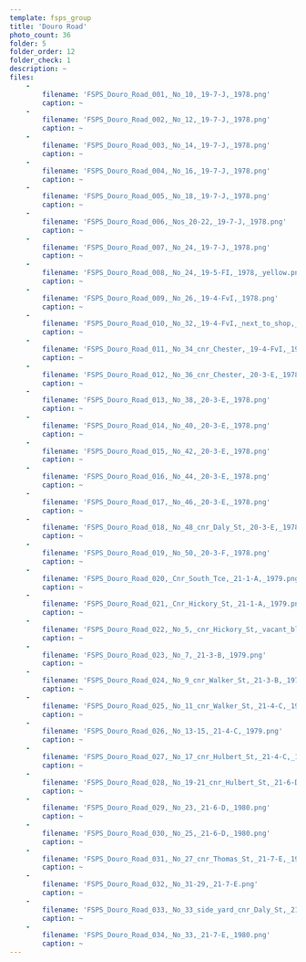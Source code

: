 ```yaml
---
template: fsps_group
title: 'Douro Road'
photo_count: 36
folder: 5
folder_order: 12
folder_check: 1
description: ~
files:
    -
        filename: 'FSPS_Douro_Road_001,_No_10,_19-7-J,_1978.png'
        caption: ~
    -
        filename: 'FSPS_Douro_Road_002,_No_12,_19-7-J,_1978.png'
        caption: ~
    -
        filename: 'FSPS_Douro_Road_003,_No_14,_19-7-J,_1978.png'
        caption: ~
    -
        filename: 'FSPS_Douro_Road_004,_No_16,_19-7-J,_1978.png'
        caption: ~
    -
        filename: 'FSPS_Douro_Road_005,_No_18,_19-7-J,_1978.png'
        caption: ~
    -
        filename: 'FSPS_Douro_Road_006,_Nos_20-22,_19-7-J,_1978.png'
        caption: ~
    -
        filename: 'FSPS_Douro_Road_007,_No_24,_19-7-J,_1978.png'
        caption: ~
    -
        filename: 'FSPS_Douro_Road_008,_No_24,_19-5-FI,_1978,_yellow.png'
        caption: ~
    -
        filename: 'FSPS_Douro_Road_009,_No_26,_19-4-FvI,_1978.png'
        caption: ~
    -
        filename: 'FSPS_Douro_Road_010,_No_32,_19-4-FvI,_next_to_shop,_1978.png'
        caption: ~
    -
        filename: 'FSPS_Douro_Road_011,_No_34_cnr_Chester,_19-4-FvI,_1978.png'
        caption: ~
    -
        filename: 'FSPS_Douro_Road_012,_No_36_cnr_Chester,_20-3-E,_1978.png'
        caption: ~
    -
        filename: 'FSPS_Douro_Road_013,_No_38,_20-3-E,_1978.png'
        caption: ~
    -
        filename: 'FSPS_Douro_Road_014,_No_40,_20-3-E,_1978.png'
        caption: ~
    -
        filename: 'FSPS_Douro_Road_015,_No_42,_20-3-E,_1978.png'
        caption: ~
    -
        filename: 'FSPS_Douro_Road_016,_No_44,_20-3-E,_1978.png'
        caption: ~
    -
        filename: 'FSPS_Douro_Road_017,_No_46,_20-3-E,_1978.png'
        caption: ~
    -
        filename: 'FSPS_Douro_Road_018,_No_48_cnr_Daly_St,_20-3-E,_1978.png'
        caption: ~
    -
        filename: 'FSPS_Douro_Road_019,_No_50,_20-3-F,_1978.png'
        caption: ~
    -
        filename: 'FSPS_Douro_Road_020,_Cnr_South_Tce,_21-1-A,_1979.png'
        caption: ~
    -
        filename: 'FSPS_Douro_Road_021,_Cnr_Hickory_St,_21-1-A,_1979.png'
        caption: ~
    -
        filename: 'FSPS_Douro_Road_022,_No_5,_cnr_Hickory_St,_vacant_block,_21-3-B,_1979.png'
        caption: ~
    -
        filename: 'FSPS_Douro_Road_023,_No_7,_21-3-B,_1979.png'
        caption: ~
    -
        filename: 'FSPS_Douro_Road_024,_No_9_cnr_Walker_St,_21-3-B,_1979.png'
        caption: ~
    -
        filename: 'FSPS_Douro_Road_025,_No_11_cnr_Walker_St,_21-4-C,_1979.png'
        caption: ~
    -
        filename: 'FSPS_Douro_Road_026,_No_13-15,_21-4-C,_1979.png'
        caption: ~
    -
        filename: 'FSPS_Douro_Road_027,_No_17_cnr_Hulbert_St,_21-4-C,_1979.png'
        caption: ~
    -
        filename: 'FSPS_Douro_Road_028,_No_19-21_cnr_Hulbert_St,_21-6-D,_1980.png'
        caption: ~
    -
        filename: 'FSPS_Douro_Road_029,_No_23,_21-6-D,_1980.png'
        caption: ~
    -
        filename: 'FSPS_Douro_Road_030,_No_25,_21-6-D,_1980.png'
        caption: ~
    -
        filename: 'FSPS_Douro_Road_031,_No_27_cnr_Thomas_St,_21-7-E,_1980.png'
        caption: ~
    -
        filename: 'FSPS_Douro_Road_032,_No_31-29,_21-7-E.png'
        caption: ~
    -
        filename: 'FSPS_Douro_Road_033,_No_33_side_yard_cnr_Daly_St,_21-7-E,_1980.png'
        caption: ~
    -
        filename: 'FSPS_Douro_Road_034,_No_33,_21-7-E,_1980.png'
        caption: ~
---
```

